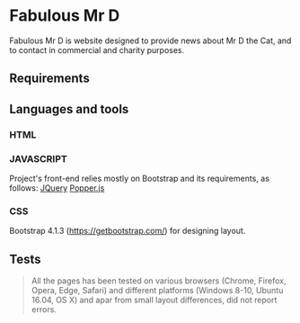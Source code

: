 # Fabulous Mr D

Fabulous Mr D is website designed to provide news about Mr D the Cat, and to contact in commercial and charity purposes.

## Requirements



## Languages and tools

### HTML

### JAVASCRIPT

Project's front-end relies mostly on Bootstrap and its requirements, as follows:
[JQuery](https://jquery.com/)
[Popper.js](https://jquery.com/)

### CSS
Bootstrap 4.1.3 (https://getbootstrap.com/) for designing layout.

## Tests

> All the pages has been tested on various browsers (Chrome, Firefox, Opera, Edge, Safari) and different platforms (Windows 8-10, Ubuntu 16.04, OS X) and apar from small layout differences, did not report errors.

 

